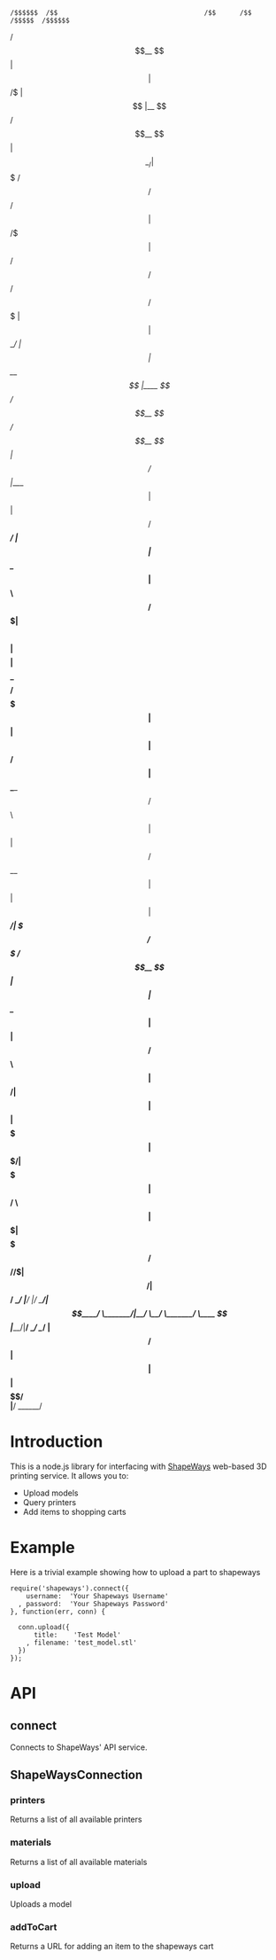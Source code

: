     /$$$$$$  /$$                                     /$$      /$$                                     /$$$$$  /$$$$$$ 
   /$$__  $$| $$                                    | $$  /$ | $$                                    |__  $$ /$$__  $$
  | $$  \__/| $$$$$$$   /$$$$$$   /$$$$$$   /$$$$$$ | $$ /$$$| $$  /$$$$$$  /$$   /$$  /$$$$$$$         | $$| $$  \__/
  |  $$$$$$ | $$__  $$ |____  $$ /$$__  $$ /$$__  $$| $$/$$ $$ $$ |____  $$| $$  | $$ /$$_____/         | $$|  $$$$$$ 
   \____  $$| $$  \ $$  /$$$$$$$| $$  \ $$| $$$$$$$$| $$$$_  $$$$  /$$$$$$$| $$  | $$|  $$$$$$     /$$  | $$ \____  $$
   /$$  \ $$| $$  | $$ /$$__  $$| $$  | $$| $$_____/| $$$/ \  $$$ /$$__  $$| $$  | $$ \____  $$   | $$  | $$ /$$  \ $$
  |  $$$$$$/| $$  | $$|  $$$$$$$| $$$$$$$/|  $$$$$$$| $$/   \  $$|  $$$$$$$|  $$$$$$$ /$$$$$$$//$$|  $$$$$$/|  $$$$$$/
   \______/ |__/  |__/ \_______/| $$____/  \_______/|__/     \__/ \_______/ \____  $$|_______/|__/ \______/  \______/ 
                                | $$                                        /$$  | $$                                 
                                | $$                                       |  $$$$$$/                                 
                                |__/                                        \______/                                  
                                        



# Introduction

This is a node.js library for interfacing with [ShapeWays](http://www.shapeways.com/) web-based 3D printing service.  It allows you to:

* Upload models
* Query printers
* Add items to shopping carts

# Example

Here is a trivial example showing how to upload a part to shapeways

    require('shapeways').connect({
        username:  'Your Shapeways Username'
      , password:  'Your Shapeways Password'
    }, function(err, conn) {

      conn.upload({
          title:    'Test Model'
        , filename: 'test_model.stl'
      })
    });


# API

## connect

Connects to ShapeWays' API service.

## ShapeWaysConnection

### printers

Returns a list of all available printers

### materials

Returns a list of all available materials

### upload

Uploads a model

### addToCart

Returns a URL for adding an item to the shapeways cart

